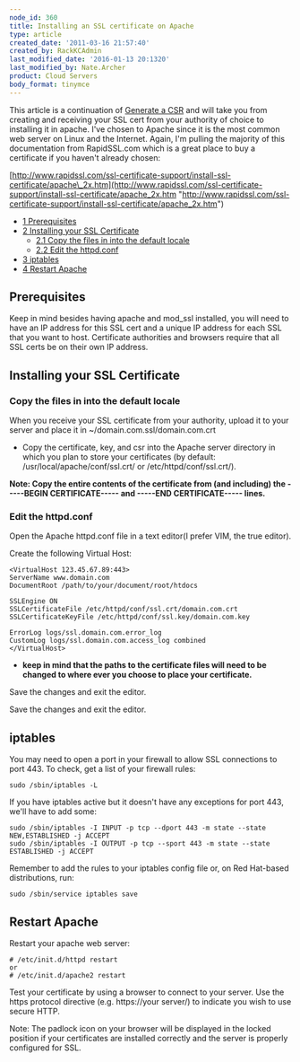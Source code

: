 ```yaml
---
node_id: 360
title: Installing an SSL certificate on Apache
type: article
created_date: '2011-03-16 21:57:40'
created_by: RackKCAdmin
last_modified_date: '2016-01-13 20:1320'
last_modified_by: Nate.Archer
product: Cloud Servers
body_format: tinymce
---
```


This article is a continuation of [Generate a
CSR](/knowledge_center/index.php/Generate_a_CSR "Generate a CSR") and
will take you from creating and receiving your SSL cert from your
authority of choice to installing it in apache. I've chosen to Apache
since it is the most common web server on Linux and the Internet. Again,
I'm pulling the majority of this documentation from RapidSSL.com which
is a great place to buy a certificate if you haven't already chosen:

[http://www.rapidssl.com/ssl-certificate-support/install-ssl-certificate/apache\_2x.htm](http://www.rapidssl.com/ssl-certificate-support/install-ssl-certificate/apache_2x.htm "http://www.rapidssl.com/ssl-certificate-support/install-ssl-certificate/apache_2x.htm")

-   [1 Prerequisites](#Prerequisites)
-   [2 Installing your SSL
    Certificate](#Installing_your_SSL_Certificate)
    -   [2.1 Copy the files in into the default
        locale](#Copy_the_files_in_into_the_default_locale)
    -   [2.2 Edit the httpd.conf](#Edit_the_httpd.conf)
-   [3 iptables](#iptables)
-   [4 Restart Apache](#Restart_Apache)

Prerequisites
-------------

Keep in mind besides having apache and mod\_ssl installed, you will need
to have an IP address for this SSL cert and a unique IP address for each
SSL that you want to host. Certificate authorities and browsers require
that all SSL certs be on their own IP address.

Installing your SSL Certificate
-------------------------------

### Copy the files in into the default locale

When you receive your SSL certificate from your authority, upload it to
your server and place it in \~/domain.com.ssl/domain.com.crt

-   Copy the certificate, key, and csr into the Apache server directory
    in which you plan to store your certificates (by default:
    /usr/local/apache/conf/ssl.crt/ or /etc/httpd/conf/ssl.crt/).

**Note: Copy the entire contents of the certificate from (and including)
the -----BEGIN CERTIFICATE----- and -----END CERTIFICATE----- lines.**

### Edit the httpd.conf

Open the Apache httpd.conf file in a text editor(I prefer VIM, the true
editor).

Create the following Virtual Host:

    <VirtualHost 123.45.67.89:443>
    ServerName www.domain.com
    DocumentRoot /path/to/your/document/root/htdocs

    SSLEngine ON
    SSLCertificateFile /etc/httpd/conf/ssl.crt/domain.com.crt
    SSLCertificateKeyFile /etc/httpd/conf/ssl.key/domain.com.key

    ErrorLog logs/ssl.domain.com.error_log
    CustomLog logs/ssl.domain.com.access_log combined
    </VirtualHost>

-   **keep in mind that the paths to the certificate files will need to
    be changed to where ever you choose to place your certificate.**

Save the changes and exit the editor.

Save the changes and exit the editor.

iptables
--------

You may need to open a port in your firewall to allow SSL connections to
port 443.  To check, get a list of your firewall rules:

    sudo /sbin/iptables -L

If you have iptables active but it doesn't have any exceptions for port
443, we'll have to add some:

    sudo /sbin/iptables -I INPUT -p tcp --dport 443 -m state --state NEW,ESTABLISHED -j ACCEPT
    sudo /sbin/iptables -I OUTPUT -p tcp --sport 443 -m state --state ESTABLISHED -j ACCEPT

Remember to add the rules to your iptables config file or, on Red
Hat-based distributions, run:

    sudo /sbin/service iptables save

Restart Apache
--------------

Restart your apache web server:

    # /etc/init.d/httpd restart
    or
    # /etc/init.d/apache2 restart

Test your certificate by using a browser to connect to your server. Use
the https protocol directive (e.g. https://your server/) to indicate you
wish to use secure HTTP.

Note: The padlock icon on your browser will be displayed in the locked
position if your certificates are installed correctly and the server is
properly configured for SSL.

